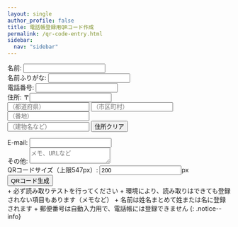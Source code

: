 ```yaml
---
layout: single
author_profile: false
title: 電話帳登録用QRコード作成
permalink: /qr-code-entry.html
sidebar:
  nav: "sidebar"
---
```

<div id="qr-code-entry" class="form-mimic">
<div>
	<label for="NAME1">名前:</label>
	<input type="text" id="name" value="" placeholder="">
</div>
<div>
	<label for="NAME2">名前ふりがな:</label>
	<input type="text" id="kana" value="" placeholder="">
</div>
<div>
	<label for="TEL1">電話番号:</label>
	<input type="text" id="tel" value="" placeholder="">
</div>
<form class="h-adr">
  <span class="p-country-name" style="display:none;">Japan</span>
	住所:
  〒<input type="text" id="zipcode" class="p-postal-code" maxlength="8"><br>
  <input type="text" id="pref" class="p-region" placeholder="（都道府県）" />
  <input type="text" id="city" class="p-locality" placeholder="（市区町村）" /><br>
  <input type="text" id="street" class="p-street-address" placeholder="（番地）" /><br>
  <input type="text" id="extend-add" class="p-extended-address" placeholder="（建物名など）" />
  <input type="reset" value="住所クリア" class="btn">
</form>
<div>
	<label for="MAIL1">E-mail:</label>
	<input type="text" id="mail" value="" placeholder="">
</div>
<div>
	<label for="note">その他:</label>
	<textarea type="textarea" id="note" value="" placeholder="メモ、URLなど"></textarea>
</div>
<div>
	<label for="qrsize">QRコードサイズ（上限547px）:</label>
	<input type="text" id="qrsize" value="200">px
</div>
<div>
	<input id="create_qr_entry" type="button" value="QRコード生成" class="generate btn btn--primary">
</div>
<div id="qr_add">
</div>
</div>
+ 必ず読み取りテストを行ってください
+ 環境により、読み取りはできても登録されない項目もあります（メモなど）
+ 名前は姓名まとめて姓または名に登録されます
+ 郵便番号は自動入力用で、電話帳には登録できません
{: .notice--info}